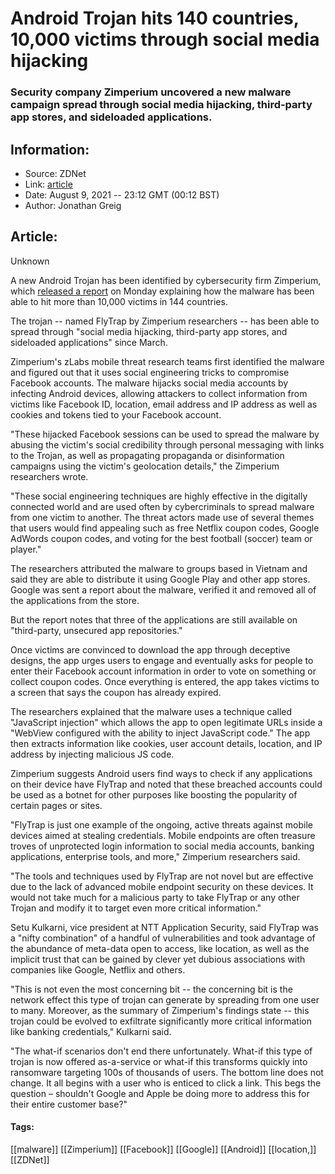 # Android Trojan hits 140 countries, 10,000 victims through social media hijacking
### Security company Zimperium uncovered a new malware campaign spread through social media hijacking, third-party app stores, and sideloaded applications.

## Information:
+ Source: ZDNet
+ Link: [article](https://www.zdnet.com/article/android-trojan-hits-140-countries-10000-victims-through-social-media-hijacking/)
+ Date: August 9, 2021 -- 23:12 GMT (00:12 BST)
+ Author: Jonathan Greig


## Article:
Unknown

A new Android Trojan has been identified by cybersecurity firm Zimperium, which [released a report](https://blog.zimperium.com/flytrap-android-malware-compromises-thousands-of-facebook-accounts/) on Monday explaining how the malware has been able to hit more than 10,000 victims in 144 countries. 

The trojan -- named FlyTrap by Zimperium researchers -- has been able to spread through "social media hijacking, third-party app stores, and sideloaded applications" since March. 

Zimperium's zLabs mobile threat research teams first identified the malware and figured out that it uses social engineering tricks to compromise Facebook accounts. The malware hijacks social media accounts by infecting Android devices, allowing attackers to collect information from victims like Facebook ID, location, email address and IP address as well as cookies and tokens tied to your Facebook account.

"These hijacked Facebook sessions can be used to spread the malware by abusing the victim's social credibility through personal messaging with links to the Trojan, as well as propagating propaganda or disinformation campaigns using the victim's geolocation details," the Zimperium researchers wrote. 

"These social engineering techniques are highly effective in the digitally connected world and are used often by cybercriminals to spread malware from one victim to another. The threat actors made use of several themes that users would find appealing such as free Netflix coupon codes, Google AdWords coupon codes, and voting for the best football (soccer) team or player."

The researchers attributed the malware to groups based in Vietnam and said they are able to distribute it using Google Play and other app stores. Google was sent a report about the malware, verified it and removed all of the applications from the store. 

But the report notes that three of the applications are still available on "third-party, unsecured app repositories."






Once victims are convinced to download the app through deceptive designs, the app urges users to engage and eventually asks for people to enter their Facebook account information in order to vote on something or collect coupon codes. Once everything is entered, the app takes victims to a screen that says the coupon has already expired. 

The researchers explained that the malware uses a technique called "JavaScript injection" which allows the app to open legitimate URLs inside a "WebView configured with the ability to inject JavaScript code." The app then extracts information like cookies, user account details, location, and IP address by injecting malicious JS code.

Zimperium suggests Android users find ways to check if any applications on their device have FlyTrap and noted that these breached accounts could be used as a botnet for other purposes like boosting the popularity of certain pages or sites. 

"FlyTrap is just one example of the ongoing, active threats against mobile devices aimed at stealing credentials. Mobile endpoints are often treasure troves of unprotected login information to social media accounts, banking applications, enterprise tools, and more," Zimperium researchers said. 

"The tools and techniques used by FlyTrap are not novel but are effective due to the lack of advanced mobile endpoint security on these devices. It would not take much for a malicious party to take FlyTrap or any other Trojan and modify it to target even more critical information."

Setu Kulkarni, vice president at NTT Application Security, said FlyTrap was a "nifty combination" of a handful of vulnerabilities and took advantage of the abundance of meta-data open to access, like location, as well as the implicit trust that can be gained by clever yet dubious associations with companies like Google, Netflix and others. 

"This is not even the most concerning bit -- the concerning bit is the network effect this type of trojan can generate by spreading from one user to many. Moreover, as the summary of Zimperium's findings state -- this trojan could be evolved to exfiltrate significantly more critical information like banking credentials," Kulkarni said. 

"The what-if scenarios don't end there unfortunately. What-if this type of trojan is now offered as-a-service or what-if this transforms quickly into ransomware targeting 100s of thousands of users. The bottom line does not change. It all begins with a user who is enticed to click a link. This begs the question – shouldn't Google and Apple be doing more to address this for their entire customer base?"





#### Tags:
[[malware]] [[Zimperium]] [[Facebook]] [[Google]] [[Android]] [[location,]] [[ZDNet]]
